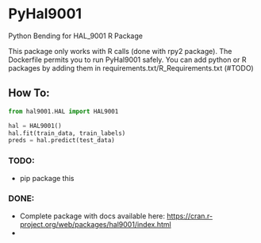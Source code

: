 # PyHal9001
Python Bending for HAL_9001 R Package

This package only works with R calls (done with rpy2 package).
The Dockerfile permits you to run PyHal9001 safely. You can add python or R packages by adding them in requirements.txt/R_Requirements.txt (#TODO)

## How To:

```python
from hal9001.HAL import HAL9001

hal = HAL9001()
hal.fit(train_data, train_labels)
preds = hal.predict(test_data)

```

### TODO:
- pip package this

### DONE:
- Complete package with docs available here: https://cran.r-project.org/web/packages/hal9001/index.html
- 